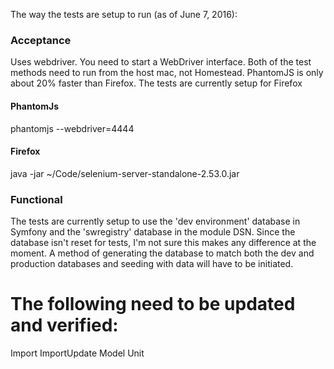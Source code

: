 The way the tests are setup to run (as of June 7, 2016):

### Acceptance ###
Uses webdriver.
You need to start a WebDriver interface.
Both of the test methods need to run from the host mac, not Homestead.
PhantomJS is only about 20% faster than Firefox.
The tests are currently setup for Firefox

#### PhantomJs ####
phantomjs --webdriver=4444

#### Firefox ####
java -jar ~/Code/selenium-server-standalone-2.53.0.jar

### Functional ###
The tests are currently setup to use the 'dev environment' database in Symfony and the 'swregistry' database in the module DSN. Since the database isn't reset for tests, I'm not sure this makes any difference at the moment.
A method of generating the database to match both the dev and production databases and seeding with data will have to be initiated.

The following need to be updated and verified:
=============

Import
ImportUpdate
Model
Unit
